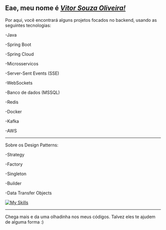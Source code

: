 
<h2> Eae, meu nome é <a href="https://www.linkedin.com/in/vitor-souzaa/"><i>Vitor Souza Oliveira!</i></a></h2>

Por aqui, você encontrará alguns projetos focados no backend, usando as seguintes tecnologias:
<p>-Java</p> 
<p>-Spring Boot</p>
<p>-Spring Cloud</p>
<p>-Microsservicos</p>
<p>-Server-Sent Events (SSE)</p>
<p>-WebSockets</p>
<p>-Banco de dados (MSSQL)</p>
<p>-Redis</p>
<p>-Docker</p>
<p>-Kafka</p>
<p>-AWS</p>

<hr>

Sobre os Design Patterns:
<p>-Strategy</p>
<p>-Factory</p>
<p>-Singleton</p>
<p>-Builder</p>
<p>-Data Transfer Objects</p>

[![My Skills](https://skillicons.dev/icons?i=java,spring,kafka,aws,redis,mysql,docker,mongodb)](https://skillicons.dev)

<hr>

Chega mais e da uma olhadinha nos meus códigos. Talvez eles te ajudem de alguma forma :)


    

